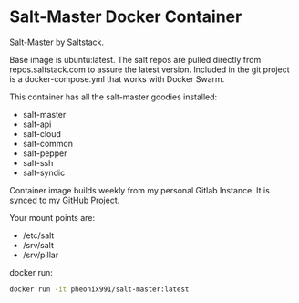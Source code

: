 # Salt-Master Docker Container

Salt-Master by Saltstack.

Base image is ubuntu:latest.  The salt repos are pulled directly from repos.saltstack.com to assure the latest version.  Included in the git project is a docker-compose.yml that works with Docker Swarm.

This container has all the salt-master goodies installed:
* salt-master
* salt-api
* salt-cloud
* salt-common
* salt-pepper
* salt-ssh
* salt-syndic

Container image builds weekly from my personal Gitlab Instance.  It is synced to my [GitHub Project](https://github.com/pheonix991/salt-master).

Your mount points are:
* /etc/salt
* /srv/salt
* /srv/pillar

docker run:
```bash
docker run -it pheonix991/salt-master:latest
```